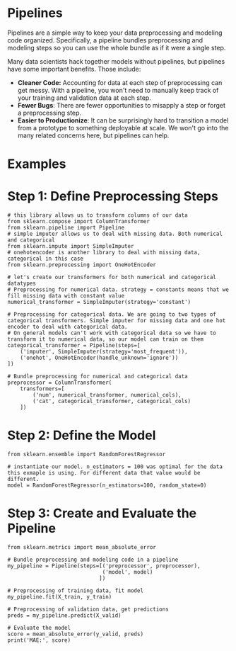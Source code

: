 # Pipelines

Pipelines are a simple way to keep your data preprocessing and modeling code organized. Specifically, a pipeline bundles preprocessing and modeling steps so you can use the whole bundle as if it were a single step.

Many data scientists hack together models without pipelines, but pipelines have some important benefits. Those include:

* **Cleaner Code:** Accounting for data at each step of preprocessing can get messy. With a pipeline, you won't need to manually keep track of your training and validation data at each step.
* **Fewer Bugs**: There are fewer opportunities to misapply a step or forget a preprocessing step.
* **Easier to Productionize**: It can be surprisingly hard to transition a model from a prototype to something deployable at scale. We won't go into the many related concerns here, but pipelines can help.

# Examples

# Step 1: Define Preprocessing Steps
```
# this library allows us to transform columns of our data
from sklearn.compose import ColumnTransformer
from sklearn.pipeline import Pipeline
# simple imputer allows us to deal with missing data. Both numerical and categorical
from sklearn.impute import SimpleImputer
# onehotencoder is another library to deal with missing data, categorical in this case
from sklearn.preprocessing import OneHotEncoder

# let's create our transformers for both numerical and categorical datatypes
# Preprocessing for numerical data. strategy = constants means that we fill missing data with constant value
numerical_transformer = SimpleImputer(strategy='constant')

# Preprocessing for categorical data. We are going to two types of categorical transformers. Simple imputer for missing data and one hot encoder to deal with categorical data.
# On general models can't work with categorical data so we have to transform it to numerical data, so our model can train on them
categorical_transformer = Pipeline(steps=[
    ('imputer', SimpleImputer(strategy='most_frequent')),
    ('onehot', OneHotEncoder(handle_unknown='ignore'))
])

# Bundle preprocessing for numerical and categorical data
preprocessor = ColumnTransformer(
    transformers=[
        ('num', numerical_transformer, numerical_cols),
        ('cat', categorical_transformer, categorical_cols)
    ])
```

# Step 2: Define the Model
```
from sklearn.ensemble import RandomForestRegressor

# instantiate our model. n_estimators = 100 was optimal for the data this exmaple is using. For different data that value would be different.
model = RandomForestRegressor(n_estimators=100, random_state=0)
```

# Step 3: Create and Evaluate the Pipeline
```
from sklearn.metrics import mean_absolute_error

# Bundle preprocessing and modeling code in a pipeline
my_pipeline = Pipeline(steps=[('preprocessor', preprocessor),
                              ('model', model)
                             ])

# Preprocessing of training data, fit model 
my_pipeline.fit(X_train, y_train)

# Preprocessing of validation data, get predictions
preds = my_pipeline.predict(X_valid)

# Evaluate the model
score = mean_absolute_error(y_valid, preds)
print('MAE:', score)
```